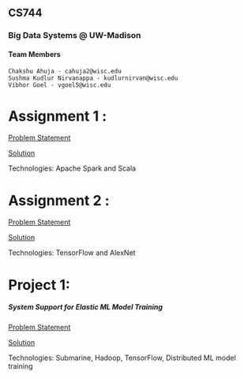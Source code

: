 ## CS744
### Big Data Systems @ UW-Madison

#### Team Members

    Chakshu Ahuja - cahuja2@wisc.edu
    Sushma Kudlur Nirvanappa - kudlurnirvan@wisc.edu
    Vibhor Goel - vgoel5@wisc.edu

Assignment 1 :
==============
[Problem Statement](http://pages.cs.wisc.edu/~akella/CS744/S19/assignment1_html/assignment1.html)

[Solution](https://github.com/chakshuahuja/CS744/tree/master/Assignment%201)

Technologies: Apache Spark and Scala

Assignment 2 :
==============
[Problem Statement](http://pages.cs.wisc.edu/~akella/CS744/S19/assignment2_html/assignment2.html)

[Solution](https://github.com/chakshuahuja/CS744/tree/master/Assignment%202)

Technologies: TensorFlow and AlexNet

Project 1:
==========
##### System Support for Elastic ML Model Training

[Problem Statement](https://github.com/chakshuahuja/CS744/blob/master/Project/README.md)

[Solution](https://github.com/goel96vibhor/CS744-project)

Technologies: Submarine, Hadoop, TensorFlow, Distributed ML model training

